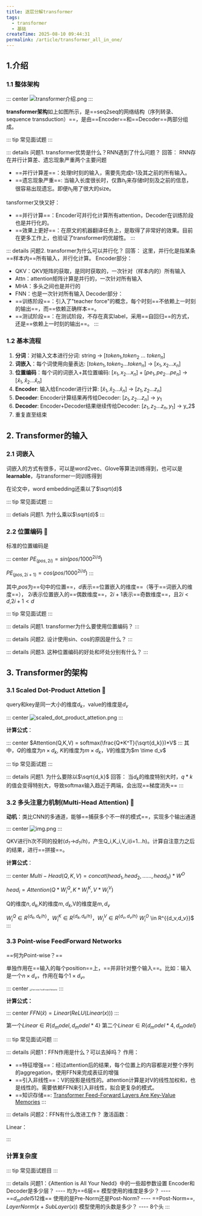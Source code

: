 ```yaml
---
title: 逐层分解transformer
tags:
  - transformer
  - 基础
createTime: 2025-08-10 09:44:31
permalink: /article/transformer_all_in_one/
---
```


## 1.介绍

### 1.1 整体架构

::: center
![transformer介绍.png](/images/transformer介绍.png)
:::

**transformer架构**如上如图所示，是==seq2seq的网络结构（序列转录、sequence transduction）==，是由==Encoder==和==Decoder==两部分组成。

::: tip 常见面试题
:::

::: details 问题1. transformer优势是什么？RNN遇到了什么问题？
回答：
RNN存在并行计算差、遗忘现象严重两个主要问题
- ==并行计算差==：处理t时刻的输入，需要先完成t-1及其之前的所有输入。
- ==遗忘现象严重==: 当输入长度很长时，仅靠$h_t$来存储t时刻及之前的信息，很容易出现遗忘。即便$h_t$用了很大的size。

tansformer又快又好：
- ==并行计算==：Encoder可并行化计算所有attention，Decoder在训练阶段也是并行化的。
- ==效果上更好==：在原文的机器翻译任务上，是取得了非常好的效果。目前在更多工作上，也验证了transformer的优越性。
:::

::: details 问题2. transformer为什么可以并行化？
回答：
这里，并行化是指某条==样本内==所有输入，并行化计算。
Encoder部分：
- QKV：QKV矩阵的获取，是同时获取的，一次针对（样本内的）所有输入
- Attn：attention矩阵计算是并行的，一次针对所有输入
- MHA：多头之间也是并行的
- FNN：也是一次针对所有输入
Decoder部分：
- ==训练阶段==：引入了"teacher force"的概念，每个时刻==不依赖上一时刻的输出==，而==依赖正确样本==。
- ==测试阶段==：在测试阶段，不存在真实label，采用==自回归==的方式，还是==依赖上一时刻的输出==。
:::

  
### 1.2 基本流程
1. **分词**：对输入文本进行分词: string -> [$token_1$,$token_2$ ... $token_n$]
2. **词嵌入**：每个词使用向量表达: $[token_1,token_2 ... token_n]$ -> $[x_1,x_2 ... x_n]$
3. **位置编码**：每个词的词嵌入+其位置编码: $[x_1,x_2 ... x_n] + [pe_1, pe_2 ... pe_n]$ -> $[\hat{x}_1, \hat{x}_2... \hat{x}_n]$
4. **Encoder**: 输入给Encoder进行计算: $[\hat{x}_1, \hat{x}_2... \hat{x}_n]$ -> $[z_1, z_2 ... z_n]$
5. **Decoder**: Encoder计算结果再传给Decoder: $[z_1, z_2 ... z_n]$ -> $y_1$
6. **Decoder**: Encoder+Decoder结果继续传给Decoder: $[z_1, z_2 ... z_n,y_1]$ -> y_2$
7. 重复直至结束

## 2. Transformer的输入

### 2.1 词嵌入
词嵌入的方式有很多，可以是word2vec、Glove等算法训练得到，也可以是**learnable**，与transformer一同训练得到

在论文中，word embedding还乘以了$\sqrt{d}$

::: tip 常见面试题
:::

::: detials 问题1. 为什么乘以$\sqrt{d}$
:::

### 2.2 位置编码 💖
标准的位置编码是

::: center
$PE_{(pos,2i)}=sin(pos / 1000^{2i/d})$

$PE_{(pos,2i+1)}=cos(pos / 1000^{2i/d})$
:::

其中,$pos$为==句中的位置==，$d$表示==位置嵌入的维度==（等于==词嵌入的维度==），
$2i$表示位置嵌入的==偶数维度==，$2i+1$表示==奇数维度==，且$2i<d$,$2i+1<d$


::: tip 常见面试题
:::

::: details 问题1. transformer为什么要使用位置编码？
:::

::: details 问题2. 设计使用sin、cos的原因是什么？
:::

::: details 问题3. 这种位置编码的好处和坏处分别有什么？
:::


## 3. Transformer的架构 

### 3.1 Scaled Dot-Product Attetion 💖
query和key是同一大小的维度$d_k$，value的维度是$d_v$

::: center
![scaled_dot_product_attetion.png](/images/scaled_dot_product_attetion.png)
:::

**计算公式**：

::: center
$Attention(Q,K,V) = softmax(\frac{Q*K^T}{\sqrt{d_k}})*V$
:::
其中，$Q$的维度为$n \times d_k$, $K$的维度为$m \times d_k$，$V$的维度为$m \time d_v$


::: tip 常见面试题
:::

::: details 问题1. 为什么要除以$\sqrt{d_k}$
回答：
当$d_k$的维度特别大时，$q*k$的值会变得特别大，导致softmax输入趋近于两端，会出现==梯度消失==
:::

### 3.2 多头注意力机制(Multi-Head Attention)  💖
**动机**：类比CNN的多通道，能够==捕获多个不一样的模式==，实现多个输出通道

::: center
![img.png](/images/MHA.png)
:::

QKV进行h次不同的投射($d_?$->$d_?/h$)，产生Q_i,K_i,V_i(i=1...h)。计算自注意力之后的结果，进行==拼接==。


**计算公式**：

::: center
$Multi-Head(Q,K,V) = concat(head_1,head_2,……,head_h)*W^O$

$head_i = Attention(Q*W^Q_i,K*W^K_i,V*W^V_i)$

Q的维度$n,d_k$,K的维度$m,d_k$,V的维度是$m,d_v$

$W^Q_i \in R^{\{d_k,d_k/h\}}$，$W^K_i \in R^{\{d_k,d_k/h\}}$，$W^V_i \in R^{\{d_v,d_v/h\}}$
$W^O_i$ \in R^{\{d_v,d_v\}}$
:::

### 3.3 Point-wise FeedForward Networks

==何为Point-wise？==

单独作用在==输入的每个position==上，==并非针对整个输入==。比如：输入是一个$n \times d_v$，作用在每个$1 \times d_v$。

::: center
 <img src="/images/FFN.png" style="zoom:30%" alt="Point-wise FeedForward Networks"  />
:::

**计算公式：**

::: center
$FFN(\hat{x}) = Linear(ReLU(Linear(x)))$
:::

第一个$Linear \in R{\{d_model,d_model * 4\}}$
第二个$Linear \in R{\{d_model * 4,d_model\}}$


::: tip 常见面试问题
:::

::: details 问题1：FFN作用是什么？可以去掉吗？
作用：
- ==特征增强==：经过attention后的结果，每个位置上的内容都是对整个序列的aggregation，使用FFN来完成表征的增强
- ==引入非线性==：V的投影是线性的。attention计算是对V的线性加权和，也是线性的。需要依赖FFN来引入非线性，拟合更复杂的模式。
- ==知识存储==: [Transformer Feed-Forward Layers Are Key-Value Memories](https://arxiv.org/abs/2012.14913)
:::

::: details 问题2：FFN有什么改进工作？
激活函数：

Linear：

:::

### 计算复杂度


::: tip 常见面试题目
:::

::: details 问题1：《Attention is All Your Nedd》中的一些超参数设置
Encoder和Decoder是多少层？ ---- 均为==6层==
模型使用的维度是多少？ ---- ==$d_model$512维==
使用的是Pre-Norm还是Post-Norm? ---- ==Post-Norm==, $LayerNorm(x+SubLayer(x))$
模型使用的头数是多少？ ---- 8个头
:::